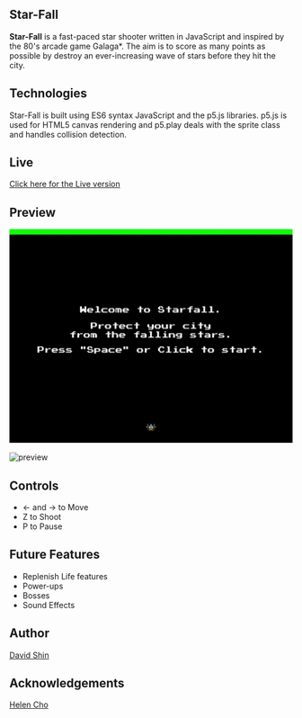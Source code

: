 ## Star-Fall
**Star-Fall** is a fast-paced star shooter written in JavaScript and inspired by the 80's arcade game Galaga*. The aim is to score as many points as possible by destroy an ever-increasing wave of stars before they hit the city.

## Technologies
Star-Fall is built using ES6 syntax JavaScript and the p5.js libraries. p5.js is used for HTML5 canvas rendering and p5.play deals with the sprite class and handles collision detection.

## Live
[Click here for the Live version](http://davidsh.in/star-fall)

## Preview
![preview](./assets/preview/preview1.gif)

![preview](./assets/preview/preview2.gif)

## Controls
* ← and → to Move
* Z to Shoot
* P to Pause

## Future Features
* Replenish Life features
* Power-ups
* Bosses
* Sound Effects

## Author

[David Shin](https://github.com/davidyshin)

## Acknowledgements

[Helen Cho](https://github.com/helencho)

